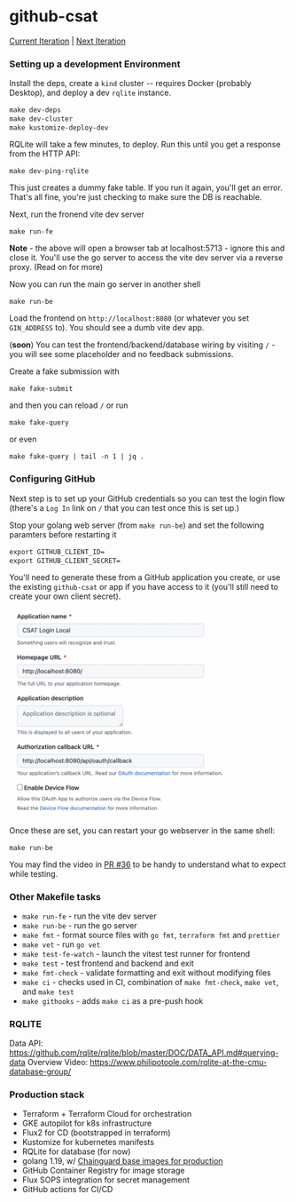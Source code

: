 # github-csat

[Current Iteration](https://github.com/orgs/github-csat/projects/1/views/2) | [Next Iteration](https://github.com/orgs/github-csat/projects/1/views/3)

### Setting up a development Environment

Install the deps, create a `kind` cluster -- requires Docker (probably Desktop), and deploy a dev `rqlite` instance.

```shell
make dev-deps
make dev-cluster
make kustomize-deploy-dev
```

RQLite will take a few minutes, to deploy. Run this until you get a response from the HTTP API:

```
make dev-ping-rqlite
```

This just creates a dummy fake table. 
If you run it again, you'll get an error. 
That's all fine, you're just checking to make sure the DB is reachable.

Next, run the fronend vite dev server

```
make run-fe
```

**Note** - the above will open a browser tab at localhost:5713 - ignore this and close it. You'll use
the go server to access the vite dev server via a reverse proxy. (Read on for more)

Now you can run the main go server in another shell

```
make run-be
```

Load the frontend on `http://localhost:8080` (or whatever you set `GIN_ADDRESS` to). You should see a dumb vite dev app.


(**soon**) You can test the frontend/backend/database wiring by visiting `/` - you will see some placeholder and no feedback submissions.

Create a fake submission with

```
make fake-submit
```

and then you can reload `/` or run

```
make fake-query
```

or even

```
make fake-query | tail -n 1 | jq .
```

### Configuring GitHub

Next step is to set up your GitHub credentials so you can test the login flow (there's a `Log In` link on `/` that you can test once this is set up.)

Stop your golang web server (from `make run-be`) and set the following paramters before restarting it

```shell
export GITHUB_CLIENT_ID=
export GITHUB_CLIENT_SECRET=
```

You'll need to generate these from a GitHub application you create, or use the existing `github-csat` or app if you have access to it (you'll still need to create your own client secret).

![github-app-config](./docs/github-app-setup.png)

Once these are set, you can restart your go webserver in the same shell:

```shell
make run-be
```

You may find the video in [PR #36](https://github.com/github-csat/github-csat/pull/36) to be handy to understand what to expect while testing.

### Other Makefile tasks

- `make run-fe` - run the vite dev server
- `make run-be` - run the go server
- `make fmt` - format source files with `go fmt`, `terraform fmt` and `prettier`
- `make vet` - run `go vet`
- `make test-fe-watch` - launch the vitest test runner for frontend
- `make test` - test frontend and backend and exit
- `make fmt-check` - validate formatting and exit without modifying files
- `make ci` - checks used in CI, combination of `make fmt-check`, `make vet`, and `make test`
- `make githooks` - adds `make ci` as a pre-push hook

### RQLITE

Data API: https://github.com/rqlite/rqlite/blob/master/DOC/DATA_API.md#querying-data
Overview Video: https://www.philipotoole.com/rqlite-at-the-cmu-database-group/

### Production stack

- Terraform + Terraform Cloud for orchestration
- GKE autopilot for k8s infrastructure
- Flux2 for CD (bootstrapped in terraform)
- Kustomize for kubernetes manifests
- RQLite for database (for now)
- golang 1.19, w/ [Chainguard base images for production](https://github.com/chainguard-images/images/tree/main/images/go#dockerfile-example)
- GitHub Container Registry for image storage
- Flux SOPS integration for secret management
- GitHub actions for CI/CD
